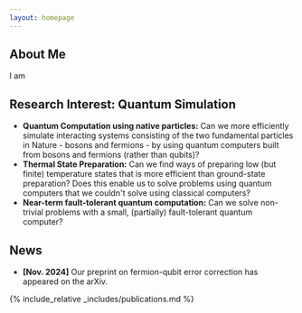 ```yaml
---
layout: homepage
---
```


## About Me

I am  

## Research Interest: Quantum Simulation

- **Quantum Computation using native particles:** Can we more efficiently simulate interacting systems consisting of the two fundamental particles in Nature - bosons and fermions - by using quantum computers built from bosons and fermions (rather than qubits)?
- **Thermal State Preparation:** Can we find ways of preparing low (but finite) temperature states that is more efficient than ground-state preparation? Does this enable us to solve problems using quantum computers that we couldn't solve using classical computers?
- **Near-term fault-tolerant quantum computation:** Can we solve non-trivial problems with a small, (partially) fault-tolerant quantum computer? 

## News

- **[Nov. 2024]** Our preprint on fermion-qubit error correction has appeared on the arXiv.

{% include_relative _includes/publications.md %}
